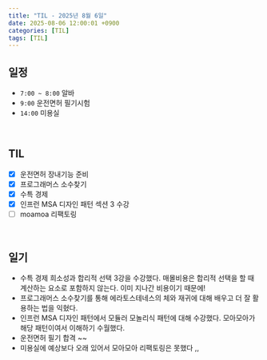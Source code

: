 ```yaml
---
title: "TIL - 2025년 8월 6일"
date: 2025-08-06 12:00:01 +0900
categories: [TIL]
tags: [TIL]
---
```


## 일정

- `7:00 ~ 8:00` 알바
- `9:00` 운전면허 필기시험
- `14:00` 미용실

<br>

## TIL

- [x] 운전면허 장내기능 준비
- [x] 프로그래머스 소수찾기
- [x] 수특 경제
- [x] 인프런 MSA 디자인 패턴 섹션 3 수강
- [ ] moamoa 리팩토링

<br>

## 일기

- 수특 경제 희소성과 합리적 선택 3강을 수강했다. 매몰비용은 합리적 선택을 할 때 계산하는 요소로 포함하지 않는다. 이미 지나간 비용이기 때문에!
- 프로그래머스 소수찾기를 통해 에라토스테네스의 체와 재귀에 대해 배우고 더 잘 활용하는 법을 익혔다.
- 인프런 MSA 디자인 패턴에서 모듈러 모놀리식 패턴에 대해 수강했다. 모아모아가 해당 패턴이여서 이해하기 수월했다.
- 운전면허 필기 합격 ~~
- 미용실에 예상보다 오래 있어서 모아모아 리팩토링은 못했다 ,,